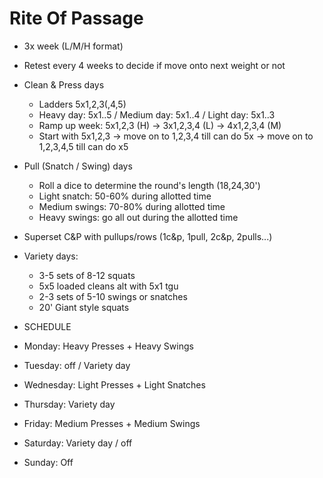 # Rite Of Passage

- 3x week (L/M/H format)
- Retest every 4 weeks to decide if move onto next weight or not

- Clean & Press days
   - Ladders 5x1,2,3(,4,5)
   - Heavy day: 5x1..5 / Medium day: 5x1..4 / Light day: 5x1..3
   - Ramp up week: 5x1,2,3 (H) -> 3x1,2,3,4 (L) -> 4x1,2,3,4 (M)
   - Start with 5x1,2,3 -> move on to 1,2,3,4 till can do 5x -> move on to 1,2,3,4,5 till can do x5

- Pull (Snatch / Swing) days
   - Roll a dice to determine the round's length (18,24,30') 
   - Light snatch: 50-60% during allotted time
   - Medium swings: 70-80% during allotted time
   - Heavy swings: go all out during the allotted time
 
- Superset C&P with pullups/rows (1c&p, 1pull, 2c&p, 2pulls...)

- Variety days:
   - 3-5 sets of 8-12 squats 
   - 5x5 loaded cleans alt with 5x1 tgu
   - 2-3 sets of 5-10 swings or snatches
   - 20' Giant style squats 

- SCHEDULE

- Monday: Heavy Presses + Heavy Swings
- Tuesday:  off / Variety day
- Wednesday: Light Presses + Light Snatches
- Thursday: Variety day
- Friday: Medium Presses + Medium Swings
- Saturday: Variety day / off
- Sunday: Off

